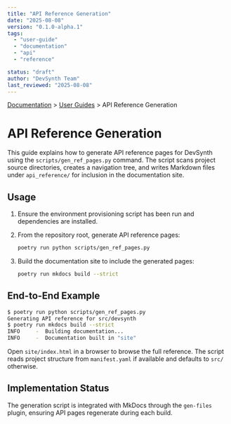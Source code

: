 ```yaml
---
title: "API Reference Generation"
date: "2025-08-08"
version: "0.1.0-alpha.1"
tags:
  - "user-guide"
  - "documentation"
  - "api"
  - "reference"

status: "draft"
author: "DevSynth Team"
last_reviewed: "2025-08-08"
---
```

<div class="breadcrumbs">
<a href="../index.md">Documentation</a> &gt; <a href="index.md">User Guides</a> &gt; API Reference Generation
</div>

# API Reference Generation

This guide explains how to generate API reference pages for DevSynth using the `scripts/gen_ref_pages.py` command. The script scans project source directories, creates a navigation tree, and writes Markdown files under `api_reference/` for inclusion in the documentation site.

## Usage

1. Ensure the environment provisioning script has been run and dependencies are installed.
2. From the repository root, generate API reference pages:

   ```bash
   poetry run python scripts/gen_ref_pages.py
   ```
3. Build the documentation site to include the generated pages:

   ```bash
   poetry run mkdocs build --strict
   ```

## End-to-End Example

```bash
$ poetry run python scripts/gen_ref_pages.py
Generating API reference for src/devsynth
$ poetry run mkdocs build --strict
INFO     -  Building documentation...
INFO     -  Documentation built in "site"
```

Open `site/index.html` in a browser to browse the full reference. The script reads project structure from `manifest.yaml` if available and defaults to `src/` otherwise.

## Implementation Status

The generation script is integrated with MkDocs through the `gen-files` plugin, ensuring API pages regenerate during each build.
